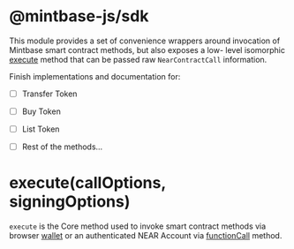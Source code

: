 # @mintbase-js/sdk

This module provides a set of convenience wrappers around invocation of Mintbase smart contract methods, but also exposes a low- level isomorphic [execute](#execute) method that can be passed raw `NearContractCall` information.

Finish implementations and documentation for:

- [ ] Transfer Token
- [ ] Buy Token
- [ ] List Token
- [ ] Rest of the methods...


# execute(callOptions, signingOptions)

`execute` is the Core method used to invoke smart contract methods via browser [wallet](https://github.com/near/wallet-selector) or an authenticated NEAR Account via [functionCall](https://docs.near.org/tools/near-api-js/reference/classes/account.Account#functioncall) method.

